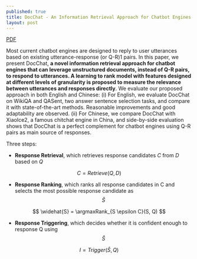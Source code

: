 ```yaml
---
published: true
title: DocChat - An Information Retrieval Approach for Chatbot Engines Using Unstructured Documents
layout: post
---
```


[PDF](http://aclweb.org/anthology/P16-1049)

Most current chatbot engines are designed to reply to user utterances based on existing utterance-response (or Q-R)1 pairs. In this paper, we present DocChat, **a novel information retrieval approach for chatbot engines that can leverage unstructured documents, instead of Q-R pairs, to respond to utterances. A learning to rank model with features designed at different levels of granularity is proposed to measure the relevance between utterances and responses directly**. We evaluate our proposed approach in both English and Chinese: (i) For English, we evaluate DocChat on WikiQA and QASent, two answer sentence selection tasks, and compare it with state-of-the-art methods. Reasonable improvements and good adaptability are observed. (ii) For Chinese, we compare DocChat with XiaoIce2, a famous chitchat engine in China, and side-by-side evaluation shows that DocChat is a perfect complement for chatbot engines using Q-R pairs as main source of responses.

Three steps:

* **Response Retrieval**, which retrieves response candidates _C_ from _D_ based on _Q_

$$
C = Retrieve(Q, D)
$$

* **Response Ranking**, which ranks all response candidates in C and selects the most possible response candidate as $$\widehat{S}$$

$$
\widehat{S} = \argmaxRank_{S  \epsilon C}(S, Q)
$$

* **Response Triggering**, which decides whether it is confident enough to response Q using $$\widehat{S}$$

$$
I = Trigger( \widehat{S}, Q)
$$